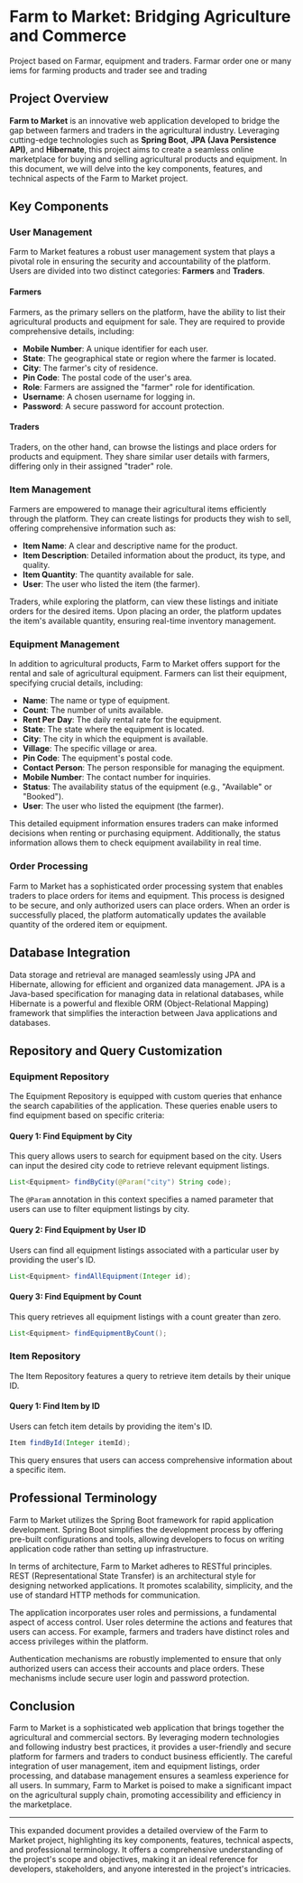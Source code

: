 
# Farm to Market: Bridging Agriculture and Commerce

Project based on Farmar, equipment and traders. Farmar order one or many iems for farming products and trader see and trading

## Project Overview

**Farm to Market** is an innovative web application developed to bridge the gap between farmers and traders in the agricultural industry. Leveraging cutting-edge technologies such as **Spring Boot**, **JPA (Java Persistence API)**, and **Hibernate**, this project aims to create a seamless online marketplace for buying and selling agricultural products and equipment. In this document, we will delve into the key components, features, and technical aspects of the Farm to Market project.

## Key Components

### User Management

Farm to Market features a robust user management system that plays a pivotal role in ensuring the security and accountability of the platform. Users are divided into two distinct categories: **Farmers** and **Traders**.

#### Farmers

Farmers, as the primary sellers on the platform, have the ability to list their agricultural products and equipment for sale. They are required to provide comprehensive details, including:

- **Mobile Number**: A unique identifier for each user.
- **State**: The geographical state or region where the farmer is located.
- **City**: The farmer's city of residence.
- **Pin Code**: The postal code of the user's area.
- **Role**: Farmers are assigned the "farmer" role for identification.
- **Username**: A chosen username for logging in.
- **Password**: A secure password for account protection.

#### Traders

Traders, on the other hand, can browse the listings and place orders for products and equipment. They share similar user details with farmers, differing only in their assigned "trader" role.

### Item Management

Farmers are empowered to manage their agricultural items efficiently through the platform. They can create listings for products they wish to sell, offering comprehensive information such as:

- **Item Name**: A clear and descriptive name for the product.
- **Item Description**: Detailed information about the product, its type, and quality.
- **Item Quantity**: The quantity available for sale.
- **User**: The user who listed the item (the farmer).

Traders, while exploring the platform, can view these listings and initiate orders for the desired items. Upon placing an order, the platform updates the item's available quantity, ensuring real-time inventory management.

### Equipment Management

In addition to agricultural products, Farm to Market offers support for the rental and sale of agricultural equipment. Farmers can list their equipment, specifying crucial details, including:

- **Name**: The name or type of equipment.
- **Count**: The number of units available.
- **Rent Per Day**: The daily rental rate for the equipment.
- **State**: The state where the equipment is located.
- **City**: The city in which the equipment is available.
- **Village**: The specific village or area.
- **Pin Code**: The equipment's postal code.
- **Contact Person**: The person responsible for managing the equipment.
- **Mobile Number**: The contact number for inquiries.
- **Status**: The availability status of the equipment (e.g., "Available" or "Booked").
- **User**: The user who listed the equipment (the farmer).

This detailed equipment information ensures traders can make informed decisions when renting or purchasing equipment. Additionally, the status information allows them to check equipment availability in real time.

### Order Processing

Farm to Market has a sophisticated order processing system that enables traders to place orders for items and equipment. This process is designed to be secure, and only authorized users can place orders. When an order is successfully placed, the platform automatically updates the available quantity of the ordered item or equipment.

## Database Integration

Data storage and retrieval are managed seamlessly using JPA and Hibernate, allowing for efficient and organized data management. JPA is a Java-based specification for managing data in relational databases, while Hibernate is a powerful and flexible ORM (Object-Relational Mapping) framework that simplifies the interaction between Java applications and databases.

## Repository and Query Customization

### Equipment Repository

The Equipment Repository is equipped with custom queries that enhance the search capabilities of the application. These queries enable users to find equipment based on specific criteria:

#### Query 1: Find Equipment by City

This query allows users to search for equipment based on the city. Users can input the desired city code to retrieve relevant equipment listings.

```java
List<Equipment> findByCity(@Param("city") String code);
```

The `@Param` annotation in this context specifies a named parameter that users can use to filter equipment listings by city.

#### Query 2: Find Equipment by User ID

Users can find all equipment listings associated with a particular user by providing the user's ID.

```java
List<Equipment> findAllEquipment(Integer id);
```

#### Query 3: Find Equipment by Count

This query retrieves all equipment listings with a count greater than zero.

```java
List<Equipment> findEquipmentByCount();
```

### Item Repository

The Item Repository features a query to retrieve item details by their unique ID.

#### Query 1: Find Item by ID

Users can fetch item details by providing the item's ID.

```java
Item findById(Integer itemId);
```

This query ensures that users can access comprehensive information about a specific item.

## Professional Terminology

Farm to Market utilizes the Spring Boot framework for rapid application development. Spring Boot simplifies the development process by offering pre-built configurations and tools, allowing developers to focus on writing application code rather than setting up infrastructure.

In terms of architecture, Farm to Market adheres to RESTful principles. REST (Representational State Transfer) is an architectural style for designing networked applications. It promotes scalability, simplicity, and the use of standard HTTP methods for communication.

The application incorporates user roles and permissions, a fundamental aspect of access control. User roles determine the actions and features that users can access. For example, farmers and traders have distinct roles and access privileges within the platform.

Authentication mechanisms are robustly implemented to ensure that only authorized users can access their accounts and place orders. These mechanisms include secure user login and password protection.

## Conclusion

Farm to Market is a sophisticated web application that brings together the agricultural and commercial sectors. By leveraging modern technologies and following industry best practices, it provides a user-friendly and secure platform for farmers and traders to conduct business efficiently. The careful integration of user management, item and equipment listings, order processing, and database management ensures a seamless experience for all users. In summary, Farm to Market is poised to make a significant impact on the agricultural supply chain, promoting accessibility and efficiency in the marketplace.

---

This expanded document provides a detailed overview of the Farm to Market project, highlighting its key components, features, technical aspects, and professional terminology. It offers a comprehensive understanding of the project's scope and objectives, making it an ideal reference for developers, stakeholders, and anyone interested in the project's intricacies.
